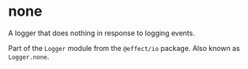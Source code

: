 # none

A logger that does nothing in response to logging events.

Part of the `Logger` module from the `@effect/io` package. Also known as `Logger.none`.
